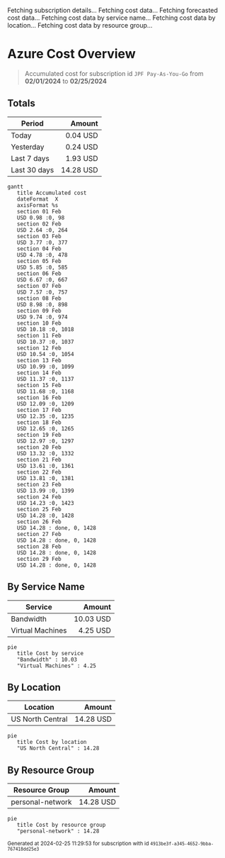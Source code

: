 Fetching subscription details...
Fetching cost data...
Fetching forecasted cost data...
Fetching cost data by service name...
Fetching cost data by location...
Fetching cost data by resource group...
# Azure Cost Overview

> Accumulated cost for subscription id `JPF Pay-As-You-Go` from **02/01/2024** to **02/25/2024**

## Totals

|Period|Amount|
|---|---:|
|Today|0.04 USD|
|Yesterday|0.24 USD|
|Last 7 days|1.93 USD|
|Last 30 days|14.28 USD|

```mermaid
gantt
   title Accumulated cost
   dateFormat  X
   axisFormat %s
   section 01 Feb
   USD 0.98 :0, 98
   section 02 Feb
   USD 2.64 :0, 264
   section 03 Feb
   USD 3.77 :0, 377
   section 04 Feb
   USD 4.78 :0, 478
   section 05 Feb
   USD 5.85 :0, 585
   section 06 Feb
   USD 6.67 :0, 667
   section 07 Feb
   USD 7.57 :0, 757
   section 08 Feb
   USD 8.98 :0, 898
   section 09 Feb
   USD 9.74 :0, 974
   section 10 Feb
   USD 10.18 :0, 1018
   section 11 Feb
   USD 10.37 :0, 1037
   section 12 Feb
   USD 10.54 :0, 1054
   section 13 Feb
   USD 10.99 :0, 1099
   section 14 Feb
   USD 11.37 :0, 1137
   section 15 Feb
   USD 11.68 :0, 1168
   section 16 Feb
   USD 12.09 :0, 1209
   section 17 Feb
   USD 12.35 :0, 1235
   section 18 Feb
   USD 12.65 :0, 1265
   section 19 Feb
   USD 12.97 :0, 1297
   section 20 Feb
   USD 13.32 :0, 1332
   section 21 Feb
   USD 13.61 :0, 1361
   section 22 Feb
   USD 13.81 :0, 1381
   section 23 Feb
   USD 13.99 :0, 1399
   section 24 Feb
   USD 14.23 :0, 1423
   section 25 Feb
   USD 14.28 :0, 1428
   section 26 Feb
   USD 14.28 : done, 0, 1428
   section 27 Feb
   USD 14.28 : done, 0, 1428
   section 28 Feb
   USD 14.28 : done, 0, 1428
   section 29 Feb
   USD 14.28 : done, 0, 1428
```

## By Service Name

|Service|Amount|
|---|---:|
|Bandwidth|10.03 USD|
|Virtual Machines|4.25 USD|

```mermaid
pie
   title Cost by service
   "Bandwidth" : 10.03
   "Virtual Machines" : 4.25
```

## By Location

|Location|Amount|
|---|---:|
|US North Central|14.28 USD|

```mermaid
pie
   title Cost by location
   "US North Central" : 14.28
```

## By Resource Group

|Resource Group|Amount|
|---|---:|
|personal-network|14.28 USD|

```mermaid
pie
   title Cost by resource group
   "personal-network" : 14.28
```

<sup>Generated at 2024-02-25 11:29:53 for subscription with id `4913be3f-a345-4652-9bba-767418dd25e3`</sup>
